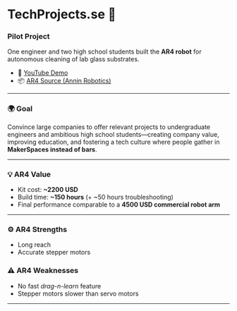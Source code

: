 # TechProjects.se 🤖  

### Pilot Project  
One engineer and two high school students built the **AR4 robot** for autonomous cleaning of lab glass substrates.  

- 🎥 [YouTube Demo](https://www.youtube.com/watch?v=Vm7JJs7qrro)  
- 📦 [AR4 Source (Annin Robotics)](https://anninrobotics.com/)  

---

### 🌍 Goal  
Convince large companies to offer relevant projects to undergraduate engineers and ambitious high school students—creating company value, improving education, and fostering a tech culture where people gather in **MakerSpaces instead of bars**.  

---

### 💡 AR4 Value  
- Kit cost: **~2200 USD**  
- Build time: **~150 hours** (+ ~50 hours troubleshooting)  
- Final performance comparable to a **4500 USD commercial robot arm**  

---

### ⚙️ AR4 Strengths  
- Long reach  
- Accurate stepper motors  

### ⚠️ AR4 Weaknesses  
- No fast *drag-n-learn* feature  
- Stepper motors slower than servo motors  

---
